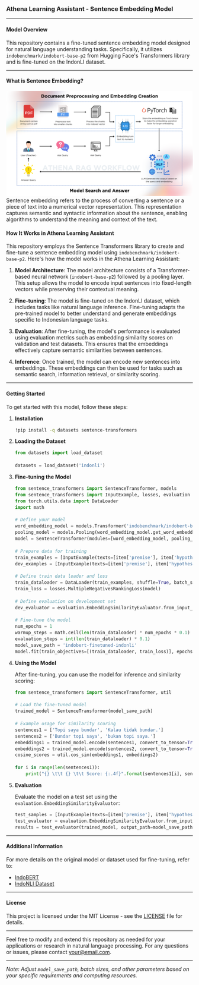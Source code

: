 
### Athena Learning Assistant - Sentence Embedding Model

---

#### Model Overview

This repository contains a fine-tuned sentence embedding model designed for natural language understanding tasks. Specifically, it utilizes `indobenchmark/indobert-base-p2` from Hugging Face's Transformers library and is fine-tuned on the IndonLI dataset.

---

#### What is Sentence Embedding?
![Athena RAG Workflow](Images/Diagram-RAG.png)
Sentence embedding refers to the process of converting a sentence or a piece of text into a numerical vector representation. This representation captures semantic and syntactic information about the sentence, enabling algorithms to understand the meaning and context of the text. 

#### How It Works in Athena Learning Assistant

This repository employs the Sentence Transformers library to create and fine-tune a sentence embedding model using `indobenchmark/indobert-base-p2`. Here's how the model works in the Athena Learning Assistant:

1. **Model Architecture**: The model architecture consists of a Transformer-based neural network (`indobert-base-p2`) followed by a pooling layer. This setup allows the model to encode input sentences into fixed-length vectors while preserving their contextual meaning.

2. **Fine-tuning**: The model is fine-tuned on the IndonLI dataset, which includes tasks like natural language inference. Fine-tuning adapts the pre-trained model to better understand and generate embeddings specific to Indonesian language tasks.

3. **Evaluation**: After fine-tuning, the model's performance is evaluated using evaluation metrics such as embedding similarity scores on validation and test datasets. This ensures that the embeddings effectively capture semantic similarities between sentences.

4. **Inference**: Once trained, the model can encode new sentences into embeddings. These embeddings can then be used for tasks such as semantic search, information retrieval, or similarity scoring.

---

#### Getting Started

To get started with this model, follow these steps:

1. **Installation**
   ```bash
   !pip install -q datasets sentence-transformers
   ```

2. **Loading the Dataset**
   ```python
   from datasets import load_dataset

   datasets = load_dataset('indonli')
   ```

3. **Fine-tuning the Model**
   ```python
   from sentence_transformers import SentenceTransformer, models
   from sentence_transformers import InputExample, losses, evaluation
   from torch.utils.data import DataLoader
   import math

   # Define your model
   word_embedding_model = models.Transformer('indobenchmark/indobert-base-p2', max_seq_length=75)
   pooling_model = models.Pooling(word_embedding_model.get_word_embedding_dimension())
   model = SentenceTransformer(modules=[word_embedding_model, pooling_model])

   # Prepare data for training
   train_examples = [InputExample(texts=[item['premise'], item['hypothesis']], label=item['label']) for item in datasets['train']]
   dev_examples = [InputExample(texts=[item['premise'], item['hypothesis']], label=item['label']) for item in datasets['validation']]

   # Define train data loader and loss
   train_dataloader = DataLoader(train_examples, shuffle=True, batch_size=16)
   train_loss = losses.MultipleNegativesRankingLoss(model)

   # Define evaluation on development set
   dev_evaluator = evaluation.EmbeddingSimilarityEvaluator.from_input_examples(dev_examples, batch_size=16, name='sts-dev')

   # Fine-tune the model
   num_epochs = 1
   warmup_steps = math.ceil(len(train_dataloader) * num_epochs * 0.1)
   evaluation_steps = int(len(train_dataloader) * 0.1)
   model_save_path = 'indobert-finetuned-indonli'
   model.fit(train_objectives=[(train_dataloader, train_loss)], epochs=num_epochs, warmup_steps=warmup_steps, evaluator=dev_evaluator, evaluation_steps=evaluation_steps, output_path=model_save_path)
   ```

4. **Using the Model**

   After fine-tuning, you can use the model for inference and similarity scoring:
   ```python
   from sentence_transformers import SentenceTransformer, util

   # Load the fine-tuned model
   trained_model = SentenceTransformer(model_save_path)

   # Example usage for similarity scoring
   sentences1 = ['Topi saya bundar', 'Kalau tidak bundar.']
   sentences2 = ['Bundar topi saya', 'bukan topi saya.']
   embeddings1 = trained_model.encode(sentences1, convert_to_tensor=True)
   embeddings2 = trained_model.encode(sentences2, convert_to_tensor=True)
   cosine_scores = util.cos_sim(embeddings1, embeddings2)

   for i in range(len(sentences1)):
       print("{} \t\t {} \t\t Score: {:.4f}".format(sentences1[i], sentences2[i], cosine_scores[i][i]))
   ```

5. **Evaluation**

   Evaluate the model on a test set using the `evaluation.EmbeddingSimilarityEvaluator`:
   ```python
   test_samples = [InputExample(texts=[item['premise'], item['hypothesis']], label=item['label']) for item in datasets['test_expert']]
   test_evaluator = evaluation.EmbeddingSimilarityEvaluator.from_input_examples(test_samples, batch_size=16, name='sts-test')
   results = test_evaluator(trained_model, output_path=model_save_path)
   ```

---

#### Additional Information

For more details on the original model or dataset used for fine-tuning, refer to:
- [IndoBERT](https://huggingface.co/indobenchmark/indobert-base-p2)
- [IndoNLI Dataset](https://huggingface.co/datasets/indonli)

---

#### License

This project is licensed under the MIT License - see the [LICENSE](LICENSE) file for details.

---

Feel free to modify and extend this repository as needed for your applications or research in natural language processing. For any questions or issues, please contact [your@email.com](mailto:your@email.com).

---

*Note: Adjust `model_save_path`, batch sizes, and other parameters based on your specific requirements and computing resources.*
